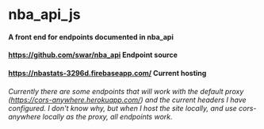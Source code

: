 # nba_api_js 
#### A front end for endpoints documented in nba_api
#### https://github.com/swar/nba_api Endpoint source
#### https://nbastats-3296d.firebaseapp.com/ Current hosting

###### Currently there are some endpoints that will work with the default proxy (https://cors-anywhere.herokuapp.com/) and the current headers I have configured.  I don't know why, but when I host the site locally, and use cors-anywhere locally as the proxy, all endpoints work.
